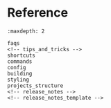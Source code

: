 # Reference

```{toctree}
:maxdepth: 2

faqs
<!-- tips_and_tricks -->
shortcuts
commands
config
building
styling
projects_structure
<!-- release_notes -->
<!-- release_notes_template -->
```
